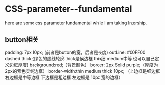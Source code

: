 # CSS-parameter--fundamental
here are some css parameter fundamental while I am taking Intership.

## button相关
padding: 7px 10px; (前者是button的宽，后者是长度)
outLine: #00FF00 dashed thick;(绿色的虚线轮廓 thick是侯边框 thin细 medium中等 也可以自己定义边框厚度)
background:red;（背景颜色）
border: 2px Solid purple;（厚度为2px的紫色实线边框）
border-width:thin medium thick 10px;
（上边框是细边框
右边框是中等边框
下边框是粗边框
左边框是 10px 宽的边框）
